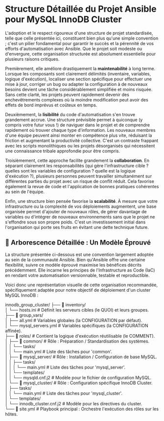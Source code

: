 # **Structure Détaillée du Projet Ansible pour MySQL InnoDB Cluster**

L'adoption et le respect rigoureux d'une structure de projet standardisée, telle que celle présentée ici, constituent bien plus qu'une simple convention ; c'est un pilier fondamental pour garantir le succès et la pérennité de vos efforts d'automatisation avec Ansible. Que le projet soit modeste ou d'envergure, cette organisation structurée est absolument essentielle pour plusieurs raisons critiques.

Premièrement, elle améliore drastiquement la **maintenabilité** à long terme. Lorsque les composants sont clairement délimités (inventaire, variables, logique d'exécution), localiser une section spécifique pour effectuer une mise à jour, corriger un bug ou adapter la configuration à de nouveaux besoins devient une tâche considérablement simplifiée et moins risquée. Sans cette clarté, les projets peuvent rapidement devenir des enchevêtrements complexes où la moindre modification peut avoir des effets de bord imprévus et coûteux en temps.

Deuxièmement, la **lisibilité** du code d'automatisation s'en trouve grandement accrue. Une structure prévisible permet à quiconque (y compris votre futur vous \!) de naviguer dans le projet et de comprendre rapidement où trouver chaque type d'information. Les nouveaux membres d'une équipe peuvent ainsi monter en compétence plus vite, réduisant la friction et augmentant la productivité collective. C'est un contraste frappant avec les scripts monolithiques ou les projets désorganisés qui nécessitent une connaissance tribale approfondie pour être compris.

Troisièmement, cette approche facilite grandement la **collaboration**. En séparant clairement les responsabilités (qui gère l'infrastructure cible ? quelles sont les variables de configuration ? quelle est la logique d'exécution ?), plusieurs personnes peuvent travailler simultanément sur différentes parties du projet avec un risque de conflit réduit. Cela favorise également la revue de code et l'application de bonnes pratiques cohérentes au sein de l'équipe.

Enfin, une structure bien pensée favorise la **scalabilité**. À mesure que votre infrastructure ou la complexité de vos déploiements augmentent, une base organisée permet d'ajouter de nouveaux rôles, de gérer davantage de variables ou d'intégrer de nouveaux environnements sans que le projet ne s'effondre sous son propre poids. C'est un investissement initial dans l'organisation qui porte ses fruits en évitant une dette technique future.

## **🌳 Arborescence Détaillée : Un Modèle Éprouvé**

La structure présentée ci-dessous est une convention largement adoptée au sein de la communauté Ansible. Bien qu'Ansible offre une certaine flexibilité, suivre ce modèle éprouvé maximise les bénéfices décrits précédemment. Elle incarne les principes de l'Infrastructure as Code (IaC) en rendant votre automatisation versionnable, testable et reproductible.

Voici donc une représentation visuelle de cette organisation recommandée, spécifiquement adaptée pour notre objectif de déploiement d'un cluster MySQL InnoDB :

innodb_group_cluster/
├── 📁 inventory/  
│   └── hosts.ini           \# Définit les serveurs cibles (le QUOI) et leurs groupes.  
├── 📁 group\_vars/  
│   ├── all.yml             \# Variables globales (la CONFIGURATION par défaut).  
│   └── mysql\_servers.yml   \# Variables spécifiques (la CONFIGURATION affinée).  
├── 📁 roles/                \# Contient la logique d'exécution réutilisable (le COMMENT).  
│   ├── 📁 common/           \# Rôle : Préparation / Standardisation des systèmes.  
│   │   └── tasks/  
│   │       └── main.yml    \# Liste des tâches pour 'common'.  
│   ├── 📁 mysql\_server/     \# Rôle : Installation / Configuration de base MySQL.  
│   │   ├── tasks/  
│   │   │   └── main.yml    \# Liste des tâches pour 'mysql\_server'.  
│   │   └── templates/  
│   │       └── mysqld.cnf.j2 \# Modèle pour le fichier de configuration MySQL.  
│   └── 📁 mysql\_cluster/    \# Rôle : Configuration spécifique InnoDB Cluster.  
│       ├── tasks/  
│       │   └── main.yml    \# Liste des tâches pour 'mysql\_cluster'.  
│       └── templates/  
│           └── innodb\_cluster.cnf.j2 \# Modèle pour les directives du cluster.  
└── 📜 site.yml              \# Playbook principal : Orchestre l'exécution des rôles sur les hôtes.  